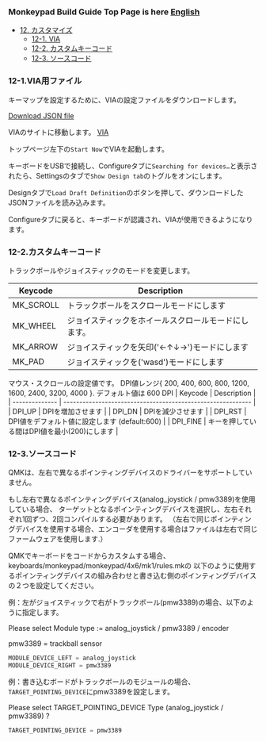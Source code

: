 ### Monkeypad Build Guide Top Page is here [English](01_build_guide.md)

  - [12. カスタマイズ](11_全体の組み立て.md)
    - [12-1. VIA](#12-1VIA用ファイル)
    - [12-2. カスタムキーコード](#12-2カスタムキーコード)
    - [12-3. ソースコード](#12-3ソースコード)

### 12-1.VIA用ファイル

キーマップを設定するために、VIAの設定ファイルをダウンロードします。

[Download JSON file](https://github.com/monkeypad/monkeypad/releases/download/v0.1.0/monkeypad_via.json)

VIAのサイトに移動します。
[VIA](https://www.caniusevia.com/)

トップページ左下の`Start Now`でVIAを起動します。

キーボードをUSBで接続し、Configureタブに`Searching for devices…`と表示されたら、Settingsのタブで`Show Design tab`のトグルをオンにします。

Designタブで`Load Draft Definition`のボタンを押して、ダウンロードしたJSONファイルを読み込みます。

Configureタブに戻ると、キーボードが認識され、VIAが使用できるようになります。

### 12-2.カスタムキーコード

トラックボールやジョイスティックのモードを変更します。

| Keycode        | Description                                                 |
| -------------- | ----------------------------------------------------------- |
| MK_SCROLL | トラックボールをスクロールモードにします |
| MK_WHEEL | ジョイスティックをホイールスクロールモードにします。 | 
| MK_ARROW | ジョイスティックを矢印('←↑↓→')モードにします | 
| MK_PAD | ジョイスティックを('wasd')モードにします | 

マウス・スクロールの設定値です。
DPI値レンジ{ 200, 400, 600, 800, 1200, 1600, 2400, 3200, 4000 }. デフォルト値は 600 DPI
| Keycode        | Description                                                 |
| -------------- | ----------------------------------------------------------- |
| DPI_UP | DPIを増加させます |
| DPI_DN | DPIを減少させます | 
| DPI_RST | DPI値をデフォルト値に設定します (default:600) | 
| DPI_FINE | キーを押している間はDPI値を最小(200)にします | 

### 12-3.ソースコード

QMKは、左右で異なるポインティングデバイスのドライバーをサポートしていません。

もし左右で異なるポインティングデバイス(analog_joystick / pmw3389)を使用している場合、
ターゲットとなるポインティングデバイスを選択し、左右それぞれ1回ずつ、2回コンパイルする必要があります。
（左右で同じポインティングデバイスを使用する場合、エンコーダを使用する場合はファイルは左右で同じファームウェアを使用します.）

QMKでキーボードをコードからカスタムする場合、keyboards/monkeypad/monkeypad/4x6/mk1/rules.mkの
以下のように使用するポインティングデバイスの組み合わせと書き込む側のポインティングデバイスの２つを設定してください。

例：左がジョイスティックで右がトラックボール(pmw3389)の場合、以下のように指定します。

Please select Module type := analog_joystick / pmw3389 / encoder

pmw3389 = trackball sensor

```c
MODULE_DEVICE_LEFT = analog_joystick
MODULE_DEVICE_RIGHT = pmw3389
```

例：書き込むボードがトラックボールのモジュールの場合、`TARGET_POINTING_DEVICE`にpmw3389を設定します。

Please select TARGET_POINTING_DEVICE Type (analog_joystick / pmw3389) ?

```c
TARGET_POINTING_DEVICE = pmw3389
```
